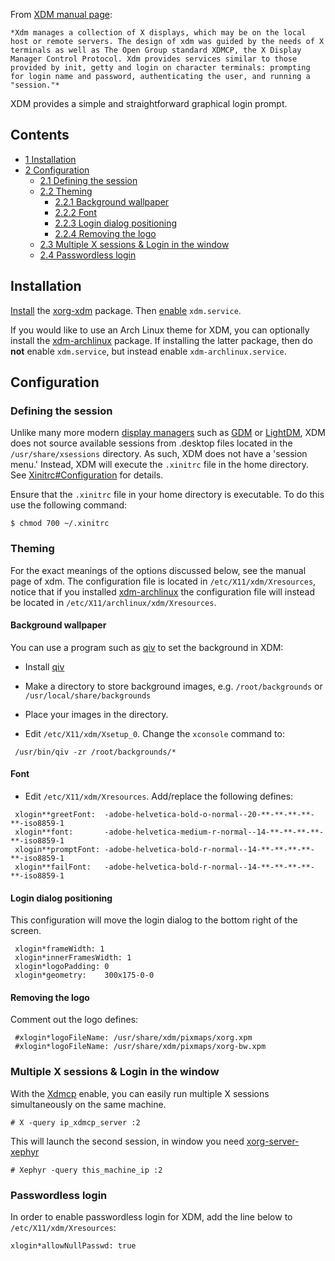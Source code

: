 From [XDM manual page](http://www.xfree86.org/current/xdm.1.html):

	*Xdm manages a collection of X displays, which may be on the local host or remote servers. The design of xdm was guided by the needs of X terminals as well as The Open Group standard XDMCP, the X Display Manager Control Protocol. Xdm provides services similar to those provided by init, getty and login on character terminals: prompting for login name and password, authenticating the user, and running a "session."*

XDM provides a simple and straightforward graphical login prompt.

## Contents

*   [1 Installation](#Installation)
*   [2 Configuration](#Configuration)
    *   [2.1 Defining the session](#Defining_the_session)
    *   [2.2 Theming](#Theming)
        *   [2.2.1 Background wallpaper](#Background_wallpaper)
        *   [2.2.2 Font](#Font)
        *   [2.2.3 Login dialog positioning](#Login_dialog_positioning)
        *   [2.2.4 Removing the logo](#Removing_the_logo)
    *   [2.3 Multiple X sessions & Login in the window](#Multiple_X_sessions_.26_Login_in_the_window)
    *   [2.4 Passwordless login](#Passwordless_login)

## Installation

[Install](/index.php/Install "Install") the [xorg-xdm](https://www.archlinux.org/packages/?name=xorg-xdm) package. Then [enable](/index.php/Enable "Enable") `xdm.service`.

If you would like to use an Arch Linux theme for XDM, you can optionally install the [xdm-archlinux](https://www.archlinux.org/packages/?name=xdm-archlinux) package. If installing the latter package, then do **not** enable `xdm.service`, but instead enable `xdm-archlinux.service`.

## Configuration

### Defining the session

Unlike many more modern [display managers](/index.php/Display_manager "Display manager") such as [GDM](/index.php/GDM "GDM") or [LightDM](/index.php/LightDM "LightDM"), XDM does not source available sessions from .desktop files located in the `/usr/share/xsessions` directory. As such, XDM does not have a 'session menu.' Instead, XDM will execute the `.xinitrc` file in the home directory. See [Xinitrc#Configuration](/index.php/Xinitrc#Configuration "Xinitrc") for details.

Ensure that the `.xinitrc` file in your home directory is executable. To do this use the following command:

```
$ chmod 700 ~/.xinitrc

```

### Theming

For the exact meanings of the options discussed below, see the manual page of xdm. The configuration file is located in `/etc/X11/xdm/Xresources`, notice that if you installed [xdm-archlinux](https://www.archlinux.org/packages/?name=xdm-archlinux) the configuration file will instead be located in `/etc/X11/archlinux/xdm/Xresources`.

#### Background wallpaper

You can use a program such as [qiv](https://www.archlinux.org/packages/?name=qiv) to set the background in XDM:

*   Install [qiv](https://www.archlinux.org/packages/?name=qiv)

*   Make a directory to store background images, e.g. `/root/backgrounds` or `/usr/local/share/backgrounds`

*   Place your images in the directory.

*   Edit `/etc/X11/xdm/Xsetup_0`. Change the `xconsole` command to:

```
 /usr/bin/qiv -zr /root/backgrounds/*

```

#### Font

*   Edit `/etc/X11/xdm/Xresources`. Add/replace the following defines:

```
 xlogin**greetFont:  -adobe-helvetica-bold-o-normal--20-**-**-**-**-**-iso8859-1
 xlogin**font:       -adobe-helvetica-medium-r-normal--14-**-**-**-**-**-iso8859-1
 xlogin**promptFont: -adobe-helvetica-bold-r-normal--14-**-**-**-**-**-iso8859-1
 xlogin**failFont:   -adobe-helvetica-bold-r-normal--14-**-**-**-**-**-iso8859-1

```

#### Login dialog positioning

This configuration will move the login dialog to the bottom right of the screen.

```
 xlogin*frameWidth: 1
 xlogin*innerFramesWidth: 1
 xlogin*logoPadding: 0
 xlogin*geometry:    300x175-0-0

```

#### Removing the logo

Comment out the logo defines:

```
 #xlogin*logoFileName: /usr/share/xdm/pixmaps/xorg.xpm
 #xlogin*logoFileName: /usr/share/xdm/pixmaps/xorg-bw.xpm

```

### Multiple X sessions & Login in the window

With the [Xdmcp](/index.php/Xdmcp "Xdmcp") enable, you can easily run multiple X sessions simultaneously on the same machine.

```
# X -query ip_xdmcp_server :2

```

This will launch the second session, in window you need [xorg-server-xephyr](https://www.archlinux.org/packages/?name=xorg-server-xephyr)

```
# Xephyr -query this_machine_ip :2

```

### Passwordless login

In order to enable passwordless login for XDM, add the line below to `/etc/X11/xdm/Xresources`:

```
xlogin*allowNullPasswd: true

```